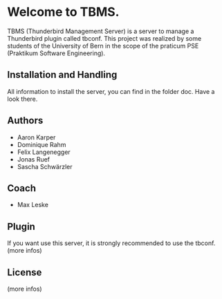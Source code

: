 Welcome to TBMS.
==============
TBMS (Thunderbird Management Server) is a server to manage a Thunderbird plugin called tbconf. This project was realized by some students of the University of Bern in the scope of the praticum PSE (Praktikum Software Engineering).

Installation and Handling
------------

All information to install the server, you can find in the folder doc. Have a look there. 

Authors
------------

* Aaron Karper
* Dominique Rahm
* Felix Langenegger
* Jonas Ruef
* Sascha Schwärzler

Coach
------------

* Max Leske

Plugin
------------

If you want use this server, it is strongly recommended to use the tbconf. (more infos)

License
------------
(more infos)

